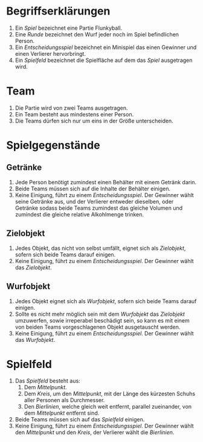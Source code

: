 # Begriffserklärungen

1. Ein _Spiel_ bezeichnet eine Partie Flunkyball.
2. Eine _Runde_ bezeichnet den Wurf jeder noch im Spiel befindlichen Person.
3. Ein _Entscheidungsspiel_ bezeichnet ein Minispiel das einen Gewinner und
   einen Verlierer hervorbringt.
4. Ein _Spielfeld_ bezeichnet die Spielfläche auf dem das _Spiel_ ausgetragen
   wird.

# Team

1. Die Partie wird von zwei Teams ausgetragen.
2. Ein Team besteht aus mindestens einer Person.
3. Die Teams dürfen sich nur um eins in der Größe unterscheiden.

# Spielgegenstände

## Getränke

1. Jede Person benötigt zumindest einen Behälter mit einem Getränk darin.
2. Beide Teams müssen sich auf die Inhalte der Behälter einigen.
3. Keine Einigung, führt zu einem _Entscheidungsspiel_. Der Gewinner wählt seine
   Getränke aus, und der Verlierer entweder dieselben, oder Getränke sodass
   beide Teams zumindest das gleiche Volumen und zumindest die gleiche relative
   Alkohlmenge trinken.

## Zielobjekt

1. Jedes Objekt, das nicht von selbst umfällt, eignet sich als _Zielobjekt_,
   sofern sich beide Teams darauf einigen.
2. Keine Einigung, führt zu einem _Entscheidungsspiel_. Der Gewinner wählt das
   _Zielobjekt_.

## Wurfobjekt

1. Jedes Objekt eignet sich als _Wurfobjekt_, sofern sich beide Teams darauf
   einigen.
2. Sollte es nicht mehr möglich sein mit dem _Wurfobjekt_ das _Zielobjekt_
   umzuwerfen, sowie irreperabel beschädigt sein, so kann es mit einem von
   beiden Teams vorgeschlagenen Objekt ausgetauscht werden.
3. Keine Einigung, führt zu einem _Entscheidungsspiel_. Der Gewinner wählt das
   _Wurfobjekt_.

# Spielfeld

1. Das _Spielfeld_ besteht aus:
   1. Dem _Mittelpunkt_.
   2. Dem _Kreis_, um den _Mittelpunkt_, mit der Länge des kürzesten Schuhs
      aller Personen als Durchmesser.
   3. Den _Bierlinien_, welche gleich weit entfernt, parallel zueinander, von
      dem _Mittelpunkt_ entfernt sind.
2. Beide Teams müssen sich auf das _Spielfeld_ einigen.
3. Keine Einigung, führt zu einem _Entscheidungsspiel_. Der Gewinner wählt den
   _Mittelpunkt_ und den _Kreis_, der Verlierer wählt die _Bierlinien_.
